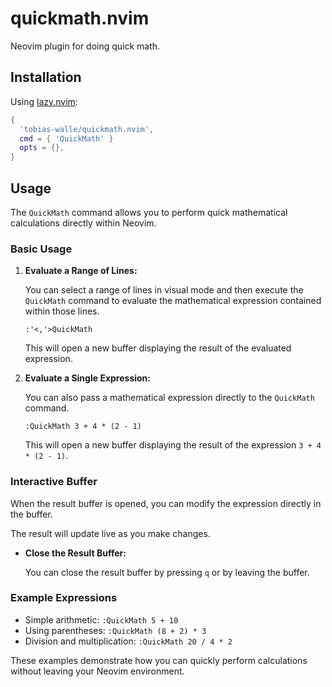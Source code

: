# quickmath.nvim

Neovim plugin for doing quick math.

## Installation

Using [lazy.nvim](https://lazy.folke.io/):

```lua
{
  'tobias-walle/quickmath.nvim',
  cmd = { 'QuickMath' }
  opts = {},
}
```

## Usage

The `QuickMath` command allows you to perform quick mathematical calculations directly within Neovim.

### Basic Usage

1. **Evaluate a Range of Lines:**

   You can select a range of lines in visual mode and then execute the `QuickMath` command to evaluate the mathematical expression contained within those lines.

   ```vim
   :'<,'>QuickMath
   ```

   This will open a new buffer displaying the result of the evaluated expression.

2. **Evaluate a Single Expression:**

   You can also pass a mathematical expression directly to the `QuickMath` command.

   ```vim
   :QuickMath 3 + 4 * (2 - 1)
   ```

   This will open a new buffer displaying the result of the expression `3 + 4 * (2 - 1)`.

### Interactive Buffer

When the result buffer is opened, you can modify the expression directly in the buffer.

The result will update live as you make changes.

- **Close the Result Buffer:**

  You can close the result buffer by pressing `q` or by leaving the buffer.

### Example Expressions

- Simple arithmetic: `:QuickMath 5 + 10`
- Using parentheses: `:QuickMath (8 + 2) * 3`
- Division and multiplication: `:QuickMath 20 / 4 * 2`

These examples demonstrate how you can quickly perform calculations without leaving your Neovim environment.
